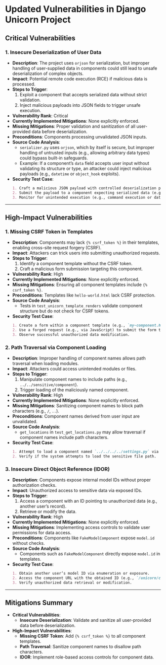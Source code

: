# Updated Vulnerabilities in Django Unicorn Project

## Critical Vulnerabilities

### 1. **Insecure Deserialization of User Data**
- **Description**: The project uses `orjson` for serialization, but improper handling of user-supplied data in components could still lead to unsafe deserialization of complex objects.
- **Impact**: Potential remote code execution (RCE) if malicious data is processed.
- **Steps to Trigger**:
  1. Exploit a component that accepts serialized data without strict validation.
  2. Inject malicious payloads into JSON fields to trigger unsafe execution.
- **Vulnerability Rank**: Critical
- **Currently Implemented Mitigations**: None explicitly enforced.
- **Missing Mitigations**: Proper validation and sanitization of all user-provided data before deserialization.
- **Preconditions**: Components processing unvalidated JSON inputs.
- **Source Code Analysis**:
  - `serializer.py` uses `orjson`, which by itself is secure, but improper handling of untrusted inputs (e.g., allowing arbitrary data types) could bypass built-in safeguards.
  - Example: If a component’s `data` field accepts user input without validating its structure or type, an attacker could inject malicious payloads (e.g., `datetime` or `object_hook` exploits).
- **Security Test Case**:
  ```markdown
  1. Craft a malicious JSON payload with controlled deserialization payloads (e.g., `{"__class__": "datetime.datetime", "year": "os.system('id')", ...}`).
  2. Submit the payload to a component expecting serialized data (e.g., via a POST request to `/unicorn/component/update`).
  3. Monitor for unintended execution (e.g., command execution or data corruption).
  ```

---

## High-Impact Vulnerabilities

### 1. **Missing CSRF Token in Templates**
- **Description**: Components may lack `{% csrf_token %}` in their templates, enabling cross-site request forgery (CSRF).
- **Impact**: Attackers can trick users into submitting unauthorized requests.
- **Steps to Trigger**:
  1. Identify a component template without the CSRF token.
  2. Craft a malicious form submission targeting this component.
- **Vulnerability Rank**: High
- **Currently Implemented Mitigations**: None explicitly enforced.
- **Missing Mitigations**: Ensuring all component templates include `{% csrf_token %}`.
- **Preconditions**: Templates like `hello-world.html` lack CSRF protection.
- **Source Code Analysis**:
  - Tests in `test_unicorn_template_renders` validate component structure but do not check for CSRF tokens.
- **Security Test Case**:
  ```markdown
  1. Create a form within a component template (e.g., `my-component.html`) without including `{% csrf_token %}`.
  2. Use a forged request (e.g., via JavaScript) to submit the form to the component’s update endpoint.
  3. Observe successful unauthorized data modification.
  ```

### 2. **Path Traversal via Component Loading**
- **Description**: Improper handling of component names allows path traversal when loading modules.
- **Impact**: Attackers could access unintended modules or files.
- **Steps to Trigger**:
  1. Manipulate component names to include paths (e.g., `../../sensitive/component`).
  2. Trigger loading of the maliciously named component.
- **Vulnerability Rank**: High
- **Currently Implemented Mitigations**: None explicitly enforced.
- **Missing Mitigations**: Sanitizing component names to block path characters (e.g., `/`, `..`).
- **Preconditions**: Component names derived from user input are unvalidated.
- **Source Code Analysis**:
  - `get_locations` in `test_get_locations.py` may allow traversal if component names include path characters.
- **Security Test Case**:
  ```markdown
  1. Attempt to load a component named `../../../../settings.py` via a crafted URL parameter.
  2. Verify if the system attempts to load the sensitive file path.
  ```

### 3. **Insecure Direct Object Reference (IDOR)**
- **Description**: Components expose internal model IDs without proper authorization checks.
- **Impact**: Unauthorized access to sensitive data via exposed IDs.
- **Steps to Trigger**:
  1. Access a component with an ID pointing to unauthorized data (e.g., another user’s record).
  2. Retrieve or modify the data.
- **Vulnerability Rank**: High
- **Currently Implemented Mitigations**: None explicitly enforced.
- **Missing Mitigations**: Implementing access controls to validate user permissions for data access.
- **Preconditions**: Components like `FakeModelComponent` expose `model.id` without checks.
- **Source Code Analysis**:
  - Components such as `FakeModelComponent` directly expose `model.id` in templates.
- **Security Test Case**:
  ```markdown
  1. Obtain another user’s model ID via enumeration or exposure.
  2. Access the component URL with the obtained ID (e.g., `/unicorn/component/{attacker_id}`).
  3. Verify unauthorized data retrieval or modification.
  ```

---

## Mitigations Summary
- **Critical Vulnerabilities**:
  - **Insecure Deserialization**: Validate and sanitize all user-provided data before deserialization.
- **High-Impact Vulnerabilities**:
  - **Missing CSRF Token**: Add `{% csrf_token %}` to all component templates.
  - **Path Traversal**: Sanitize component names to disallow path characters.
  - **IDOR**: Implement role-based access controls for component data.
